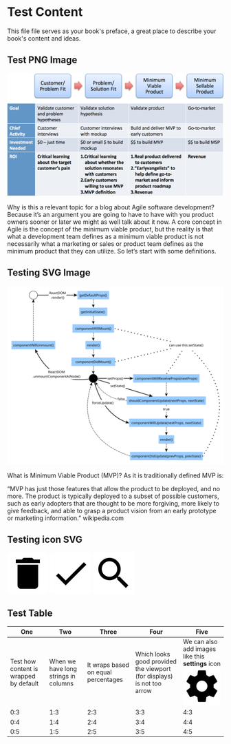 Test Content
=======

This file file serves as your book's preface, a great place to describe your book's content and ideas.

## Test PNG Image

![MSP](msp-minimum-sellable-product.png)

Why is this a relevant topic for a blog about Agile software development?  Because it’s an argument you are going to have to have with you product owners sooner or later we might as well talk about it now.  A core concept in Agile is the concept of the minimum viable product, but the reality is that what a development team defines as a minimum viable product is not necessarily what a marketing or sales  or product team defines as the minimum product that they can utilize.  So let’s start with some definitions. 

## Testing SVG Image

![SVG](react-lifecycle.svg)

What is Minimum Viable Product (MVP)?  As it is traditionally defined MVP is:

“MVP has just those features that allow the product to be deployed, and no more.  The product is typically deployed to a subset of possible customers, such as early adopters that are thought to be more forgiving, more likely to give feedback, and able to grasp a product vision from an early prototype or marketing information.” wikipedia.com

## Testing icon SVG

![Delete](delete.svg)
![Done](done.svg)
![](search.svg)

## Test Table

| One | Two | Three | Four | Five |
| -- | -- | -- | -- | -- |
| Test how content is wrapped by default | When we have long strings in columns | It wraps based on equal percentages | Which looks good provided the viewport (for displays) is not too arrow | We can also add images like this **settings** icon ![](settings.svg) |
| 0:3 | 1:3 | 2:3 | 3:3 | 4:3 |
| 0:4 | 1:4 | 2:4 | 3:4 | 4:4 |
| 0:5 | 1:5 | 2:5 | 3:5 | 4:5 |
